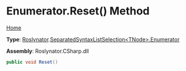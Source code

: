 # Enumerator\.Reset\(\) Method

[Home](../../../../README.md)

**Type**: [Roslynator](../../../README.md)\.[SeparatedSyntaxListSelection\<TNode>.Enumerator](../README.md)

**Assembly**: Roslynator\.CSharp\.dll

```csharp
public void Reset()
```

